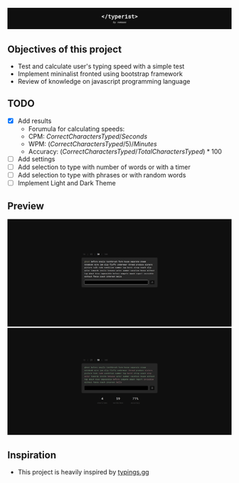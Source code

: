 <p align="center">
  <img src="assets/title.png">
</p>

## Objectives of this project

- Test and calculate user's typing speed with a simple test
- Implement mininalist fronted using bootstrap framework
- Review of knowledge on javascript programming language

## TODO

- [x] Add results
  - Forumula for calculating speeds:
  - CPM: $Correct Characters Typed / Seconds$
  - WPM: $(Correct Characters Typed / 5) / Minutes$
  - Accuracy: $(Correct Characters Typed / Total Characters Typed) * 100$
- [ ] Add settings
- [ ] Add selection to type with number of words or with a timer
- [ ] Add selection to type with phrases or with random words
- [ ] Implement Light and Dark Theme

## Preview

![Start Preview](assets/startPreview.png)
![End of Test Preview](assets/endPreview.png)

## Inspiration

- This project is heavily inspired by [typings.gg](https://typings.gg/)
